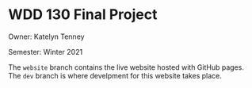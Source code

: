 # WDD 130 Final Project
Owner: Katelyn Tenney

Semester: Winter 2021

The `website` branch contains the live website hosted with GitHub pages. The `dev` branch is where develpment for this website takes place.